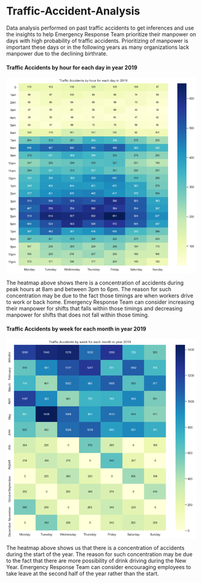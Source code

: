 # Traffic-Accident-Analysis
Data analysis performed on past traffic accidents to get inferences and use the insights to help Emergency Response Team prioritize their manpower on days with high probability of traffic accidents. Prioritizing of manpower is important these days or in the following years as many organizations lack manpower due to the declining birthrate. 


#### Traffic Accidents by hour for each day in year 2019

<p align = "left">
    <img src="README_src/Time_vs_Day.png" alt="Time_vs_Day">
</p>
The heatmap above shows there is a concentration of accidents during peak hours at 8am and between 3pm to 6pm. The reason for such concentration may be due to the fact those timings are when workers drive to work or back home. Emergency Response Team can consider increasing their manpower for shifts that falls within those timings and decreasing manpower for shifts that does not fall within those timing.


#### Traffic Accidents by week for each month in year 2019

<p align = "left">
    <img src="README_src/Month_vs_Day.png" alt="Month_vs_Day">
</p>

The heatmap above shows us that there is a concentration of accidents during the start of the year. The reason for such concentration may be due to the fact that there are more possibility of drink driving during the New Year. Emergency Response Team can consider encouraging employees to take leave at the second half of the year rather than the start. 
